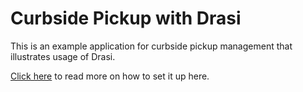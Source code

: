 # Curbside Pickup with Drasi

This is an example application for curbside pickup management that illustrates usage of Drasi.

[Click here](https://drasi.io/tutorials/curbside-pickup/) to read more on how to set it up here.